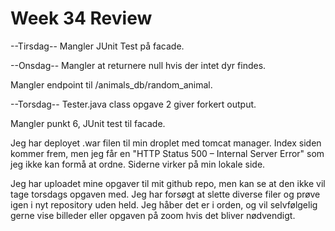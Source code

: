 # Week 34 Review

--Tirsdag--
Mangler JUnit Test på facade.



--Onsdag--
Mangler at returnere null hvis der intet dyr findes.

Mangler endpoint til /animals_db/random_animal.



--Torsdag--
Tester.java class opgave 2 giver forkert output.

Mangler punkt 6, JUnit test til facade.

Jeg har deployet .war filen til min droplet med tomcat manager.
Index siden kommer frem, men jeg får en "HTTP Status 500 – Internal Server Error" som jeg ikke kan formå at ordne.
Siderne virker på min lokale side.


Jeg har uploadet mine opgaver til mit github repo, men kan se at den ikke vil tage torsdags opgaven med.
Jeg har forsøgt at slette diverse filer og prøve igen i nyt repository uden held. Jeg håber det er i orden, og vil selvfølgelig gerne vise billeder eller opgaven på zoom hvis det bliver nødvendigt.

